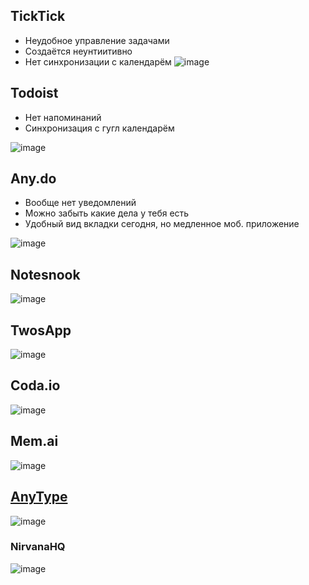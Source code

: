 ## TickTick
- Неудобное управление задачами
- Создаётся неунтиитивно 
- Нет синхронизации с календарём
![image](https://user-images.githubusercontent.com/87380272/205039827-42eb32b8-0fe2-437c-b461-7acd94df9c34.png)

## Todoist
- Нет напоминаний 
- Синхронизация с гугл календарём

![image](https://user-images.githubusercontent.com/87380272/205040076-c53871fa-2577-488f-8854-5ff79f867df7.png)


## Any.do
- Вообще нет уведомлений
- Можно забыть какие дела у тебя есть
- Удобный вид вкладки сегодня, но медленное моб. приложение

![image](https://user-images.githubusercontent.com/87380272/205137580-79d7bd7d-a099-4229-b1ee-4bd997082d6a.png)

## Notesnook
![image](https://github.com/jestxfot/psychology/assets/87380272/583170fc-580a-4249-8b90-547a77f21045)


## TwosApp
![image](https://github.com/jestxfot/psychology/assets/87380272/04678868-6d1e-4ebd-9539-01260d6fcadd)


## Coda.io
![image](https://github.com/jestxfot/psychology/assets/87380272/65360ec9-0466-4dc6-8c14-911a3d6dae4f)

## Mem.ai
![image](https://github.com/jestxfot/psychology/assets/87380272/61d5b7de-91dd-4737-8424-6306ab349819)

## [AnyType](https://anytype.io)
![image](https://github.com/jestxfot/psychology/assets/87380272/d40ea026-2014-42dd-a788-813f6a7ae726)

### NirvanaHQ
![image](https://github.com/jestxfot/psychology/assets/87380272/65d96d6d-6323-47e7-b0d8-2d7d6b5ec3d5)

